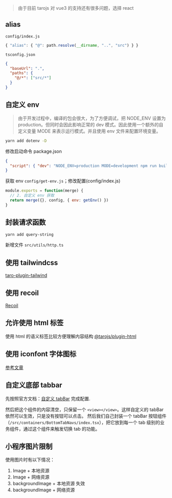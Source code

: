 > 由于目前 tarojs 对 vue3 的支持还有很多问题，选择 react

## alias

`config/index.js`

```js
{ "alias": { "@": path.resolve(__dirname, "..", "src") } }
```

`tsconfig.json`

```json
{
  "baseUrl": ".",
  "paths": {
    "@/*": ["src/*"]
  }
}
```

## 自定义 env

> 由于开发过程中，编译的包会很大，为了方便调试，把 NODE_ENV 设置为 production。但同时会因此影响正常的 dev 模式。因此使用一个额外的自定义变量 MODE 来表示运行模式。并且使用 env 文件来配置环境变量。

```bash
yarn add dotenv -D
```

修改启动命令 package.json

```json
{
  "script": { "dev": "NODE_ENV=production MODE=development npm run build:weapp -- --watch" }
}
```

获取 env `config/get-env.js`；修改配置(config/index.js)

```js
module.exports = function(merge) {
  // 2. 自定义 env 获取
  return merge({}, config, { env: getEnv() })
}
```

## 封装请求函数

```bash
yarn add query-string
```

新增文件 `src/utils/http.ts`

## 使用 tailwindcss

[taro-plugin-tailwind](https://github.com/pcdotfan/taro-plugin-tailwind)

## 使用 recoil

[Recoil](https://recoiljs.org/docs/introduction/getting-started)

## 允许使用 html 标签

使用 html 的语义标签比较方便理解内容结构
[@tarojs/plugin-html](https://taro-docs.jd.com/taro/docs/use-h5/)

## 使用 iconfont 字体图标

[参考文章](https://www.duoguyu.com/smart/42.html)

## 自定义底部 tabbar

先按照官方文档：[自定义 tabBar](https://developers.weixin.qq.com/miniprogram/dev/framework/ability/custom-tabbar.html) 完成配置.

然后把这个组件的内容清空，只保留一个 `<view></view>`。这样自定义的 tabBar 依然可以生效，只是没有按钮可以点击。
然后我们自己封装一个 tabBar 按钮组件（`/src/containers/BottomTabNavs/index.tsx`），把它放到每一个 tab 级别的业务组件，通过这个组件来触发切换 tab 的功能。

## 小程序图片限制

使用图片时有以下情况：

1. Image + 本地资源
2. Image + 网络资源
3. backgroundImage + 本地资源 失效
4. backgroundImage + 网络资源
